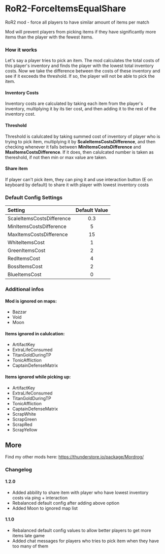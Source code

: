 # RoR2-ForceItemsEqualShare
RoR2 mod - force all players to have similar amount of items per match

Mod will prevent players from picking items if they have significantly more items than the player with the fewest items.

### How it works
Let's say a player tries to pick an item. The mod calculates the total costs of this player's inventory and finds the player with the lowest total inventory costs.
Now we take the difference between the costs of these inventory and see if it exceeds the threshold. If so, the player will not be able to pick the item.

#### Inventory Costs
Inventory costs are calculated by taking each item from the player's inventory, multiplying it by its tier cost, and then adding it to the rest of the inventory cost.

#### Threshold
Threshold is calulcated by taking summed cost of inventory of player who is trying to pick item, multiplying it by **ScaleItemsCostsDifference**, and then checking whenever it falls between **MinItemsCostsDifference** and **MaxItemsCostsDifference**. If it does, then calulcated number is taken as thereshold, if not then min or max value are taken.

#### Share item
If player can't pick item, they can ping it and use interaction button (E on keyboard by default) to share it with player with lowest inventory costs

### Default Config Settings
| Setting                       | Default Value |
| :---------------------------- | :-----------: |
| ScaleItemsCostsDifference     |           0.3 |
| MinItemsCostsDifference       |             5 |
| MaxItemsCostsDifference       |            15 |
| WhiteItemsCost                |             1 |
| GreenItemsCost                |             2 |
| RedItemsCost                  |             4 |
| BossItemsCost                 |             2 |
| BlueItemsCost                 |             0 |

### Additional infos

#### Mod is ignored on maps:
- Bazzar
- Void
- Moon

#### Items ignored in calulcation:
- ArtifactKey
- ExtraLifeConsumed
- TitanGoldDuringTP
- TonicAffliction
- CaptainDefenseMatrix

#### Items ignored while picking up:
- ArtifactKey
- ExtraLifeConsumed
- TitanGoldDuringTP
- TonicAffliction
- CaptainDefenseMatrix
- ScrapWhite
- ScrapGreen
- ScrapRed
- ScrapYellow

## More

Find my other mods here: https://thunderstore.io/package/Mordrog/

### Changelog
#### 1.2.0
- Added abbility to share item with player who have lowest inventory costs via ping + interaction
- Rebalanced default config after adding above option
- Added Moon to ignored map list
#### 1.1.0
- Rebalanced default config values to allow better players to get more items late game
- Added chat messages for players who tries to pick item when they have too many of them

